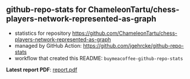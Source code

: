 ## github-repo-stats for ChameleonTartu/chess-players-network-represented-as-graph

- statistics for repository https://github.com/ChameleonTartu/chess-players-network-represented-as-graph
- managed by GitHub Action: https://github.com/jgehrcke/github-repo-stats
- workflow that created this README: `buymeacoffee-github-repo-stats`

**Latest report PDF**: [report.pdf](https://github.com/ChameleonTartu/buymeacoffee-github-repo-stats/raw/github-repo-stats/ChameleonTartu/chess-players-network-represented-as-graph/latest-report/report.pdf)

